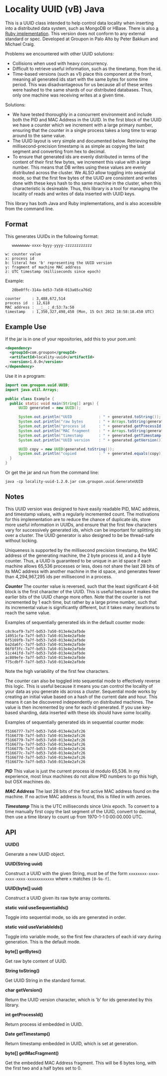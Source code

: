 Locality UUID (vB) Java
=======================

This is a UUID class intended to help control data locality when inserting into a distributed data 
system, such as MongoDB or HBase. There is also [a Ruby implementation](http://github.com/groupon/locality-uuid.rb).
This version does not conform to any external standard or spec. Developed at Groupon in Palo Alto
by Peter Bakkum and Michael Craig.

Problems we encountered with other UUID solutions:

- Collisions when used with heavy concurrency.
- Difficult to retrieve useful information, such as the timetamp, from the id.
- Time-based versions (such as v1) place this component at the front, meaning all generated ids 
    start with the same bytes for some time period. This was disadvantageous for us because all
    of these writes were hashed to the same shards of our distributed databases. Thus, only one
    machine was receiving writes at a given time.

Solutions:

- We have tested thoroughly in a concurrent environment and include both the PID and MAC Address 
    in the UUID. In the first block of the UUID we have a counter which we increment with a large
    primary number, ensuring that the counter in a single process takes a long time to wrap around
    to the same value.
- The UUID layout is very simple and documented below. Retrieving the millisecond-precision timestamp
    is as simple as copying the last segment and converting from hex to decimal.
- To ensure that generated ids are evenly distributed in terms of the content of their first few bytes,
    we increment this value with a large number. This means that DB writes using these values are
    evenly distributed across the cluster. We ALSO allow toggling into sequential mode, so that the
    first few bytes of the UUID are consistent and writes done with these keys hash to tho same machine
    in the cluster, when this characteristic is desireable. Thus, this library is a tool for managing
    the locality of reads and writes of data inserted with UUID keys.

This library has both Java and Ruby implementations, and is also accessible from the command line.

Format
------

This generates UUIDs in the following format:

```
   wwwwwwww-xxxx-byyy-yyyy-zzzzzzzzzzzz

w: counter value
x: process id
b: literal hex 'b' representing the UUID version
y: fragment of machine MAC address
z: UTC timestamp (milliseconds since epoch)
```

Example:

```
   20be0ffc-314a-bd53-7a50-013a65ca76d2

counter     : 3,488,672,514
process id  : 12,618
MAC address : __:__:_d:53:7a:50
timestamp   : 1,350,327,498,450 (Mon, 15 Oct 2012 18:58:18.450 UTC)
```

Example Use
-----------

If the jar is in one of your repositories, add this to your pom.xml:

```XML
<dependency>
  <groupId>com.groupon</groupId>
  <artifactId>locality-uuid</artifactId>
  <version>1.0.0</version>
</dependency>
```

Use it in a program:

```Java
import com.groupon.uuid.UUID;
import java.util.Arrays;

public class Example {
  public static void main(String[] args) {
      UUID generated = new UUID();

      System.out.println("UUID            : " + generated.toString());
      System.out.println("raw bytes       : " + Arrays.toString(generated.getBytes()));
      System.out.println("process id      : " + generated.getProcessId());
      System.out.println("MAC fragment    : " + Arrays.toString(generated.getMacFragment()));
      System.out.println("timestamp       : " + generated.getTimestamp());
      System.out.println("UUID version    : " + generated.getVersion());

      UUID copy = new UUID(generated.toString());
      System.out.println("copied          : " + generated.equals(copy));
  }
}
```

Or get the jar and run from the command line:

```
java -cp locality-uuid-1.2.0.jar com.groupon.uuid.GenerateUUID
```

Notes
-----

This UUID version was designed to have easily readable PID, MAC address, and
timestamp values, with a regularly incremented count. The motivations for this
implementation are to reduce the chance of duplicate ids, store more useful
information in UUIDs, and ensure that the first few characters vary for successively
generated ids, which can be important for splitting ids over a cluster. The UUID
generator is also designed to be be thread-safe without locking.

Uniqueness is supported by the millisecond precision timestamp, the MAC address
of the generating machine, the 2 byte process id, and a 4 byte counter. Thus,
a UUID is guaranteed to be unique in an id space if each machine allows 65,536 processes or less,
does not share the last 28 bits of its MAC address with another machine in the id
space, and generates fewer than 4,294,967,295 ids per millisecond in a process.

___Counter___
The counter value is reversed, such that the least significant 4-bit block is the first
character of the UUID. This is useful because it makes the earlier bits of the UUID
change more often. Note that the counter is not incremented by 1 each time, but rather
by a large prime number, such that its incremental value is significantly different, but
it takes many iterations to reach the same value.

Examples of sequentially generated ids in the default counter mode:
```
c8c9cef9-7a7f-bd53-7a50-013e4e2afbde
14951cfa-7a7f-bd53-7a50-013e4e2afbde
6f5169fb-7a7f-bd53-7a50-013e4e2afbde
ba2da6fc-7a7f-bd53-7a50-013e4e2afbde
06f8f3fc-7a7f-bd53-7a50-013e4e2afbde
51c441fd-7a7f-bd53-7a50-013e4e2afbde
ac809efe-7a7f-bd53-7a50-013e4e2afbde
f75cdbff-7a7f-bd53-7a50-013e4e2afbde
```

Note the high variability of the first few characters.

The counter can also be toggled into sequential mode to effectively reverse this logic.
This is useful because it means you can control the locality of your data as you generate
ids across a cluster. Sequential mode works by creating an initial value based on a hash
of the current date and hour. This means it can be discovered independently on distributed
machines. The value is then incremented by one for each id generated. If you use key-based
sharding, data inserted with these ids should have some locality.


Examples of sequentially generated ids in sequential counter mode:
```
f5166777-7a7f-bd53-7a50-013e4e2afc26
f5166778-7a7f-bd53-7a50-013e4e2afc26
f5166779-7a7f-bd53-7a50-013e4e2afc26
f516677a-7a7f-bd53-7a50-013e4e2afc26
f516677b-7a7f-bd53-7a50-013e4e2afc26
f516677c-7a7f-bd53-7a50-013e4e2afc26
f516677d-7a7f-bd53-7a50-013e4e2afc26
f516677e-7a7f-bd53-7a50-013e4e2afc26
```

___PID___
This value is just the current process id modulo 65,536. In my experience, most linux
machines do not allow PID numbers to go this high, but OSX machines do.

___MAC Address___
The last 28 bits of the first active MAC address found on the machine. If no active
MAC address is found, this is filled in with zeroes.

___Timestamp___
This is the UTC milliseconds since Unix epoch. To convert to a time manually first
copy the last segment of the UUID, convert to decimal, then use a time library to
count up from 1970-1-1 0:00:00.000 UTC.


API
---

__UUID()__

Generate a new UUID object.

__UUID(String uuid)__

Construct a UUID with the given String, must be of the form `xxxxxxxx-xxxx-xxxx-xxxx-xxxxxxxxxxxx`
where `x` matches `[0-9a-f]`.

__UUID(byte[] uuid)__

Construct a UUID given its raw byte array contents.

__static void useSequentialIds()__

Toggle into sequential mode, so ids are generated in order.

__static void useVariableIds()__

Toggle into variable mode, so the first few characters of each id vary during generation. This is the default mode.

__byte[] getBytes()__

Get raw byte content of UUID.

__String toString()__

Get UUID String in the standard format.

__char getVersion()__

Return the UUID version character, which is 'b' for ids generated by this library.

__int getProcessId()__

Return process id embedded in UUID.

__Date getTimestamp()__

Return timestamp embedded in UUID, which is set at generation.

__byte[] getMacFragment()__

Get the embedded MAC Address fragment. This will be 6 bytes long, with the first two and a half bytes set to 0.
